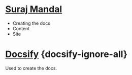 
# [Suraj Mandal](https://github.com/surajmandalcell)

 - Creating the docs
 - Content
 - Site

# [Docsify](https://github.com/QingWei-Li/docsify) {docsify-ignore-all}
Used to create the docs.
